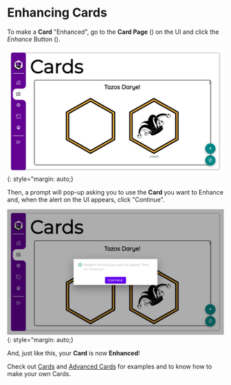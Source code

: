 # Enhancing Cards

To make a **Card** "Enhanced", go to the **Card Page** (<ion-icon name="library-outline"></ion-icon>) on the UI and click the *Enhance* Button (<ion-icon name="add-circle-outline"></ion-icon>).

![Loot's Tools UI's Cards Page](../img/lootsToolsUI_cards.png){: style="margin: auto;}

Then, a prompt will pop-up asking you to use the **Card** you want to Enhance and, when the alert on the UI appears, click "Continue".

![Loot's Tools UI's Enhance Card Prompt](../img/lootsToolsUI_addCard.png){: style="margin: auto;}

And, just like this, your **Card** is now **Enhanced**!

Check out [Cards](./normalCards.md) and [Advanced Cards](./advCards.md) for examples and to know how to make your own Cards.
